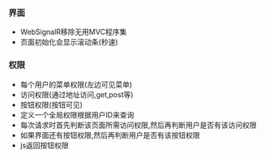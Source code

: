 ### 界面
- WebSignalR移除无用MVC程序集
- 页面初始化会显示滚动条(秒速)

### 权限
- 每个用户的菜单权限(左边可见菜单)
- 访问权限(通过地址访问,get,post等)
- 按钮权限(按钮可见)
- 定义一个全局权限根据用户ID来查询
- 每次请求时首先判断该页面所需访问权限,然后再判断用户是否有该访问权限
- 如果界面还有按钮权限,然后再判断用户是否有该按钮权限
- js返回按钮权限